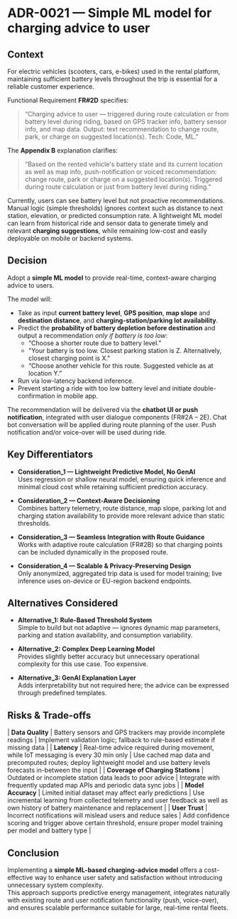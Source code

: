 # ADR-0021 — Simple ML model for charging advice to user

## Context
For electric vehicles (scooters, cars, e-bikes) used in the rental platform, maintaining sufficient battery levels throughout the trip is essential for a reliable customer experience.  

Functional Requirement **FR#2D** specifies:
> “Charging advice to user — triggered during route calculation or from battery level during riding, based on GPS tracker info, battery sensor info, and map data. Output: text recommendation to change route, park, or charge on suggested location(s). Tech: Code, ML.”  

The **Appendix B** explanation clarifies:
> “Based on the rented vehicle's battery state and its current location as well as map info, push-notification or voiced recommendation: change route, park or charge on a suggested location(s). Triggered during route calculation or just from battery level during riding.”  

Currently, users can see battery level but not proactive recommendations. Manual logic (simple thresholds) ignores context such as distance to next station, elevation, or predicted consumption rate.  A lightweight ML model can learn from historical ride and sensor data to generate timely and relevant **charging suggestions**, while remaining low-cost and easily deployable on mobile or backend systems.

## Decision

Adopt a **simple ML model** to provide real-time, context-aware charging advice to users.  

The model will:
- Take as input **current battery level**, **GPS position**, **map slope** and **destination distance**, and **charging-station/parking lot availability**.  
- Predict the **probability of battery depletion before destination** and output a recommendation _only if battery is too low_:  
  - “Choose a shorter route due to battery level.”
  - "Your battery is too low. Closest parking station is Z. Alternatively, closest charging point is X."  
  - “Choose another vehicle for this route. Suggested vehicle as at location Y.”  
- Run via low-latency backend inference.
- Prevent starting a ride with too low battery level and initiate double-confirmation in mobile app.  

The recommendation will be delivered via the **chatbot UI or push notification**, integrated with user dialogue components (FR#2A – 2E).
Chat bot conversation will be applied during route planning of the user. Push notification and/or voice-over will be used during ride.

## Key Differentiators

- **Consideration_1 — Lightweight Predictive Model, No GenAI**  
  Uses regression or shallow neural model, ensuring quick inference and minimal cloud cost while retaining sufficient prediction accuracy.

- **Consideration_2 — Context-Aware Decisioning**  
  Combines battery telemetry, route distance, map slope, parking lot and charging station availability to provide more relevant advice than static thresholds.

- **Consideration_3 — Seamless Integration with Route Guidance**  
  Works with adaptive route calculation (FR#2B) so that charging points can be included dynamically in the proposed route.

- **Consideration_4 — Scalable & Privacy-Preserving Design**  
  Only anonymized, aggregated trip data is used for model training; live inference uses on-device or EU-region backend endpoints.

## Alternatives Considered

- **Alternative_1: Rule-Based Threshold System**  
  Simple to build but not adaptive — ignores dynamic map parameters, parking and station availability, and consumption variability.
   
- **Alternative_2: Complex Deep Learning Model**  
  Provides slightly better accuracy but unnecessary operational complexity for this use case. Too expensive.
  
- **Alternative_3: GenAI Explanation Layer**  
  Adds interpretability but not required here; the advice can be expressed through predefined templates.

## Risks & Trade-offs

| **Data Quality** | Battery sensors and GPS trackers may provide incomplete readings | Implement validation logic; fallback to rule-based estimate if missing data |
| **Latency** | Real-time advice required during movement, while IoT messaging is every 30 min only | Use cached map data and precomputed routes; deploy lightweight model and use battery levels forecasts in-between the input |
| **Coverage of Charging Stations** | Outdated or incomplete station data leads to poor advice | Integrate with frequently updated map APIs and periodic data sync jobs |
| **Model Accuracy** | Limited initial dataset may affect early predictions | Use incremental learning from collected telemetry and user feedback as well as own history of battery maintenance and replacement |
| **User Trust** | Incorrect notifications will mislead users and reduce sales | Add confidence scoring and trigger above certain threshold, ensure proper model training per model and battery type |

## Conclusion
Implementing a **simple ML-based charging-advice model** offers a cost-effective way to enhance user safety and satisfaction without introducing unnecessary system complexity.  
This approach supports predictive energy management, integrates naturally with existing route and user notification functionality (push, voice-over), and ensures scalable performance suitable for large, real-time rental fleets.
